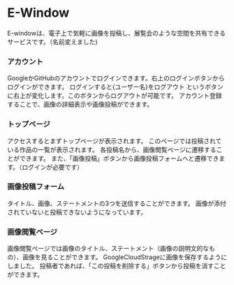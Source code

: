 # E-Window

E-windowは、電子上で気軽に画像を投稿し、展覧会のような空間を共有できるサービスです。（名前変えました) 

### アカウント
GoogleかGitHubのアカウントでログインできます。右上のログインボタンからログインができます。
ログインすると{ユーザー名}をログアウト というボタンに右上が変化します。このボタンからログアウトが可能です。
アカウント登録することで、画像の詳細表示や画像投稿ができます。

### トップページ
アクセスするとまずトップページが表示されます。
このページでは投稿されている作品の一覧が表示されます。
各投稿名から、画像閲覧ページに遷移することができます。
また、「画像投稿」ボタンから画像投稿フォームへと遷移できます。（ログインが必要です）


### 画像投稿フォーム
タイトル、画像、ステートメントの3つを送信することができます。
画像が添付されていないと投稿できないようになっています。

### 画像閲覧ページ
画像閲覧ページでは画像のタイトル、ステートメント（画像の説明文的なもの）、画像を見ることができます。
GoogleCloudStrageに画像を保存するようにしました。
投稿者であれば、「この投稿を削除する」ボタンから投稿を消すことができます。


